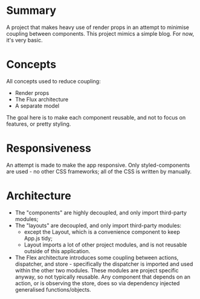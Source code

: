 # Summary

A project that makes heavy use of render props in an attempt to minimise coupling between components.
This project mimics a simple blog. For now, it's very basic.

# Concepts

All concepts used to reduce coupling:

* Render props
* The Flux architecture
* A separate model

The goal here is to make each component reusable, and not to focus on features, or pretty styling.

# Responsiveness

An attempt is made to make the app responsive. Only styled-components are used - no other CSS frameworks; all of the CSS is written by manually.

# Architecture

* The "components" are highly decoupled, and only import third-party modules;
* The "layouts" are decoupled, and only import third-party modules:
  * except the Layout, which is a convenience component to keep App.js tidy;
  * Layout imports a lot of other project modules, and is not reusable outside of this application.
* The Flex architecture introduces some coupling between actions, dispatcher, and store - specifically the dispatcher is imported and used within the other two modules. These modules are project specific anyway, so not typically reusable. Any component that depends on an action, or is observing the store, does so via dependency injected generalised functions/objects. 
